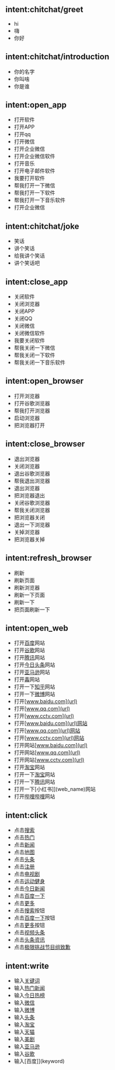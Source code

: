 ## intent:chitchat/greet
- hi
- 嗨
- 你好

## intent:chitchat/introduction
- 你的名字
- 你叫啥
- 你是谁

## intent:open_app
- 打开软件
- 打开APP
- 打开qq
- 打开微信
- 打开企业微信
- 打开企业微信软件
- 打开音乐
- 打开电子邮件软件
- 我要打开软件
- 帮我打开一下微信
- 帮我打开一下软件
- 帮我打开一下音乐软件
- 打开企业微信

## intent:chitchat/joke
- 笑话
- 讲个笑话
- 给我讲个笑话
- 讲个笑话吧

## intent:close_app
- 关闭软件
- 关闭浏览器
- 关闭APP
- 关闭QQ
- 关闭微信
- 关闭微信软件
- 我要关闭软件
- 帮我关闭一下微信
- 帮我关闭一下软件
- 帮我关闭一下音乐软件

## intent:open_browser
- 打开浏览器
- 打开谷歌浏览器
- 帮我打开浏览器
- 启动浏览器
- 把浏览器打开

## intent:close_browser
- 退出浏览器
- 关闭浏览器
- 退出谷歌浏览器
- 帮我退出浏览器
- 退出浏览器
- 把浏览器退出
- 关闭谷歌浏览器
- 帮我关闭浏览器
- 把浏览器关闭
- 退出一下浏览器
- 关掉浏览器
- 把浏览器关掉

## intent:refresh_browser
- 刷新
- 刷新页面
- 刷新浏览器
- 刷新一下页面
- 刷新一下
- 把页面刷新一下

## intent:open_web
- 打开[百度](web_name)网站
- 打开[谷歌](web_name)网站
- 打开[腾讯](web_name)网站
- 打开[今日头条](web_name)网站
- 打开[亚马逊](web_name)网站
- 打开[毒](web_name)网站
- 打开一下[知乎](web_name)网站
- 打开一下[微博](web_name)网站
- 打开[www.baidu.com](url)
- 打开[www.qq.com](url)
- 打开[www.cctv.com](url)
- 打开[www.baidu.com](url)网站
- 打开[www.qq.com](url)网站
- 打开[www.cctv.com](url)网站
- 打开网站[www.baidu.com](url)
- 打开网站[www.qq.com](url)
- 打开网站[www.cctv.com](url)
- 打开[淘宝](web_name)网站
- 打开一下[淘宝](web_name)网站
- 打开一下[腾讯](web_name)网站
- 打开一下[小红书]](web_name)网站
- 打开[哔哩哔哩](web_name)网站

## intent:click
- 点击[搜索](element_name)
- 点击[热门](element_name)
- 点击[新闻](element_name)
- 点击[地图](element_name)
- 点击[头条](element_name)
- 点击[注册](element_name)
- 点击[电视剧](element_name)
- 点击[运动健身](element_name)
- 点击[今日新闻](element_name)
- 点击[百度一下](element_name)
- 点击[更多](element_name)
- 点击[搜索](element_name)按钮
- 点击[百度一下](element_name)按钮
- 点击[更多](element_name)按钮
- 点击[视频头条](element_name)
- 点击[头条资讯](element_name)
- 点击[极限挑战节目组致歉](element_name)

## intent:write
- 输入[关键词](keyword)
- 输入[热门新闻](keyword)
- 输入[今日热榜](keyword)
- 输入[微信](keyword)
- 输入[微博](keyword)
- 输入[头条](keyword)
- 输入[淘宝](keyword)
- 输入[天猫](keyword)
- 输入[美剧](keyword)
- 输入[亚马逊](keyword)
- 输入[谷歌](keyword)
- 输入[百度]](keyword)